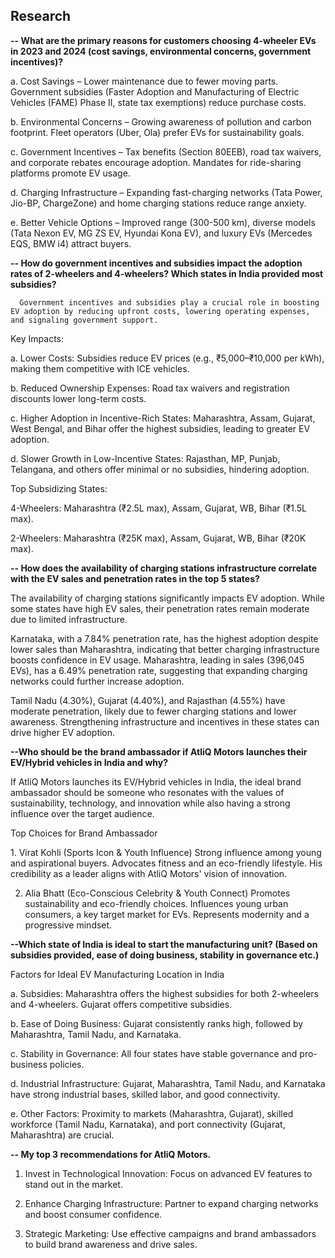 ## Research 

**-- What are the primary reasons for customers choosing 4-wheeler EVs in 2023 and 2024 (cost savings, environmental concerns, government incentives)?**

a. Cost Savings – Lower maintenance due to fewer moving parts. Government subsidies (Faster Adoption and Manufacturing of Electric Vehicles (FAME) Phase II, state tax exemptions) reduce purchase costs.

b. Environmental Concerns – Growing awareness of pollution and carbon footprint. Fleet operators (Uber, Ola) prefer EVs for sustainability goals.

c. Government Incentives – Tax benefits (Section 80EEB), road tax waivers, and corporate rebates encourage adoption. Mandates for ride-sharing platforms promote EV usage.

d. Charging Infrastructure – Expanding fast-charging networks (Tata Power, Jio-BP, ChargeZone) and home charging stations reduce range anxiety.

e. Better Vehicle Options – Improved range (300-500 km), diverse models (Tata Nexon EV, MG ZS EV, Hyundai Kona EV), and luxury EVs (Mercedes EQS, BMW i4) attract buyers.


**-- How do government incentives and subsidies impact the adoption rates of 2-wheelers and 4-wheelers? Which states in India provided most subsidies?**

      Government incentives and subsidies play a crucial role in boosting EV adoption by reducing upfront costs, lowering operating expenses, and signaling government support.

  Key Impacts:
   
  a. Lower Costs: Subsidies reduce EV prices (e.g., ₹5,000–₹10,000 per kWh), making them competitive with ICE vehicles.
   
  b. Reduced Ownership Expenses: Road tax waivers and registration discounts lower long-term costs.
   
  c. Higher Adoption in Incentive-Rich States: Maharashtra, Assam, Gujarat, West Bengal, and Bihar offer the highest subsidies, leading to greater EV adoption.
   
  d. Slower Growth in Low-Incentive States: Rajasthan, MP, Punjab, Telangana, and others offer minimal or no subsidies, hindering adoption.
  
  Top Subsidizing States:
  
   4-Wheelers: Maharashtra (₹2.5L max), Assam, Gujarat, WB, Bihar (₹1.5L max).
   
   2-Wheelers: Maharashtra (₹25K max), Assam, Gujarat, WB, Bihar (₹20K max).

**-- How does the availability of charging stations infrastructure correlate with the EV sales and penetration rates in the top 5 states?**

The availability of charging stations significantly impacts EV adoption. While some states have high EV sales, their penetration rates remain moderate due to limited infrastructure.

Karnataka, with a 7.84% penetration rate, has the highest adoption despite lower sales than Maharashtra, indicating that better charging infrastructure boosts confidence in EV usage. Maharashtra, leading in sales (396,045 EVs), has a 6.49% penetration rate, suggesting that expanding charging networks could further increase adoption.

Tamil Nadu (4.30%), Gujarat (4.40%), and Rajasthan (4.55%) have moderate penetration, likely due to fewer charging stations and lower awareness. Strengthening infrastructure and incentives in these states can drive higher EV adoption.

**--Who should be the brand ambassador if AtliQ Motors launches their EV/Hybrid vehicles in India and why?**

If AtliQ Motors launches its EV/Hybrid vehicles in India, the ideal brand ambassador should be someone who resonates with the values of sustainability, technology, and innovation while also having a strong influence over the target audience.

Top Choices for Brand Ambassador

1️. Virat Kohli (Sports Icon & Youth Influence)
Strong influence among young and aspirational buyers.
Advocates fitness and an eco-friendly lifestyle.
His credibility as a leader aligns with AtliQ Motors' vision of innovation.

2. Alia Bhatt (Eco-Conscious Celebrity & Youth Connect)
Promotes sustainability and eco-friendly choices.
Influences young urban consumers, a key target market for EVs.
Represents modernity and a progressive mindset.

**--Which state of India is ideal to start the manufacturing unit? (Based on subsidies provided, ease of doing business, stability in governance etc.)**

Factors for Ideal EV Manufacturing Location in India

a. Subsidies: Maharashtra offers the highest subsidies for both 2-wheelers and 4-wheelers. Gujarat offers competitive subsidies.

b. Ease of Doing Business: Gujarat consistently ranks high, followed by Maharashtra, Tamil Nadu, and Karnataka.

c. Stability in Governance: All four states have stable governance and pro-business policies.

d. Industrial Infrastructure: Gujarat, Maharashtra, Tamil Nadu, and Karnataka have strong industrial bases, skilled labor, and good connectivity.

e. Other Factors: Proximity to markets (Maharashtra, Gujarat), skilled workforce (Tamil Nadu, Karnataka), and port connectivity (Gujarat, Maharashtra) are crucial.

**-- My top 3 recommendations for AtliQ Motors.**

1. Invest in Technological Innovation: Focus on advanced EV features to stand out in the market.

2. Enhance Charging Infrastructure: Partner to expand charging networks and boost consumer confidence.

3. Strategic Marketing: Use effective campaigns and brand ambassadors to build brand awareness and drive sales.







